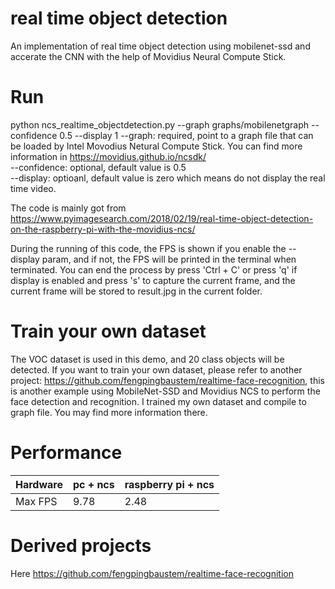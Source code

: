 real time object detection
=================================================================================
An implementation of real time object detection using mobilenet-ssd and accerate the CNN with the help of Movidius Neural Compute Stick.

# Run
python ncs_realtime_objectdetection.py --graph graphs/mobilenetgraph --confidence 0.5 --display 1
--graph: required, point to a graph file that can be loaded by Intel Movodius Netural Compute Stick. You can find more information in 
https://movidius.github.io/ncsdk/  
--confidence: optional, default value is 0.5  
--display: optioanl, default value is zero which means do not display the real time video.  

The code is mainly got from https://www.pyimagesearch.com/2018/02/19/real-time-object-detection-on-the-raspberry-pi-with-the-movidius-ncs/

During the running of this code, the FPS is shown if you enable the --display param, and if not, the FPS will be printed in the terminal when terminated.
You can end the process by press 'Ctrl + C' or press 'q' if display is enabled and press 's' to capture the current frame, and the current
frame will be stored to result.jpg in the current folder.

# Train your own dataset
The VOC dataset is used in this demo, and 20 class objects will be detected. If you want to train your own dataset, please refer to another project:
https://github.com/fengpingbaustem/realtime-face-recognition, this is another example using MobileNet-SSD and Movidius NCS to perform the face detection 
and recognition. I trained my own dataset and compile to graph file. You may find more information there.

# Performance
| Hardware   | pc + ncs  | raspberry pi + ncs  |
| ---------- | -----------|  -----------|
| Max FPS    | 9.78  | 2.48  |

# Derived projects
Here https://github.com/fengpingbaustem/realtime-face-recognition 



